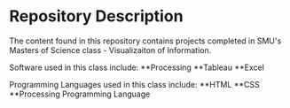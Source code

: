 # Repository Description 
The content found in this repository contains projects completed in SMU's Masters of Science class - Visualizaiton of Information. 

Software used in this class include:
**Processing 
**Tableau
**Excel

Programming Languages used in this class include:
**HTML
**CSS
**Processing Programming Language
